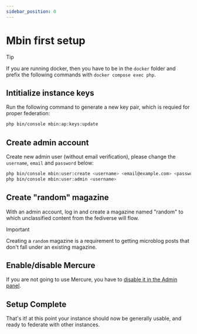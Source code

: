 ```yaml
---
sidebar_position: 0
---
```


# Mbin first setup

> [!TIP]
> If you are running docker, then you have to be in the `docker` folder and prefix the following commands with
> `docker compose exec php`.

## Intitialize instance keys

Run the following command to generate a new key pair, which is requied for proper federation:

```bash
php bin/console mbin:ap:keys:update
```

## Create admin account

Create new admin user (without email verification), please change the `username`, `email` and `password` below:

```bash
php bin/console mbin:user:create <username> <email@example.com> <password>
php bin/console mbin:user:admin <username>
```

## Create "random" magazine

With an admin account, log in and create a magazine named "random" to which unclassified content from the fediverse will flow.

> [!IMPORTANT]
> Creating a `random` magazine is a requirement to getting microblog posts that don't fall under an existing magazine.

## Enable/disable Mercure

If you are not going to use Mercure, you have to [disable it in the Admin panel](../03-optional-features/mercure.md#enable-mercure).

## Setup Complete

That's it! at this point your instance should now be generally usable, and ready to federate with other instances.
